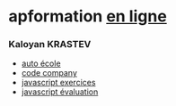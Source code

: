 # apformation [en ligne](https://freeshell.de/morla/ap)

### Kaloyan KRASTEV

- [auto école](https://freeshell.de/morla/ap/moto)
- [code company](https://freeshell.de/morla/ap/code)
- [javascript exercices](https://freeshell.de/morla/ap/jsex)
- [javascript évaluation](https://freeshell.de/morla/ap/login)
